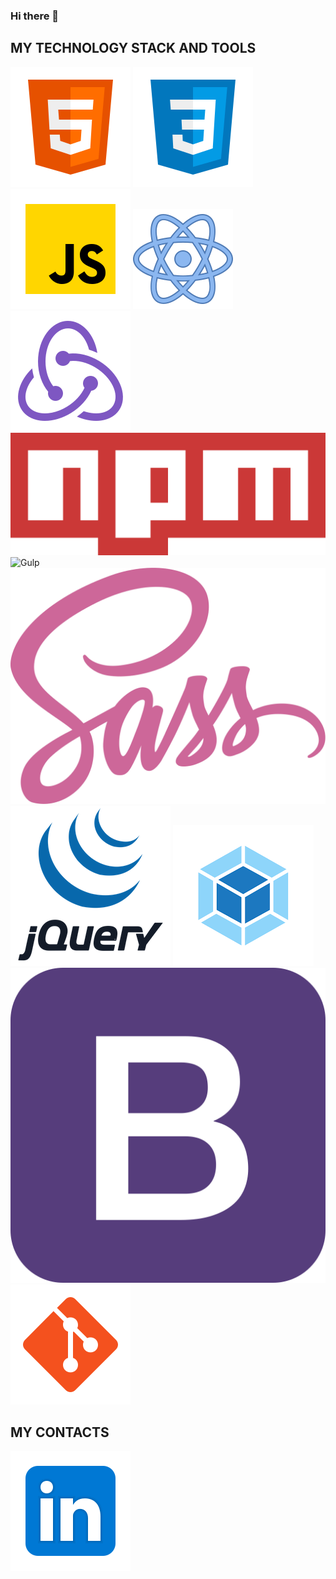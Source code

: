 ### Hi there 👋

<!--
**Melber17/Melber17** is a ✨ _special_ ✨ repository because its `README.md` (this file) appears on your GitHub profile.

Here are some ideas to get you started:

* 😊 I'm responsible, motivated, easy-to-learn React Frontend Developer open to work now.
* 😍 I like programming because it's interesting for me to create something, to make user interface alive and frirendly.
* 🌱 I’m currently learning technologies associated with Frontend.
* 👯 I will be glad to share my experience and learn from other developers.
* 🥅 My the 2021 goal is to become a cool React Frontend Developer.
-->

## MY TECHNOLOGY STACK AND TOOLS
![HTML](/svg/html-5.svg)
![CSS](/svg/css3.svg)
![JS](/svg/JS.svg)
![React](/svg/react.svg)
![Redux](/svg/redux.svg)
![Npm](./svg/1280px-Npm-logo.svg.png)
![Gulp](/gulp/gulp.svg)
![Sass](./svg/1200px-Sass_Logo_Color.svg.png)
![Jquery](./svg/jquery-10-1175155.png)
![Webpack](./svg/webpack.png)
![Bootstrap](/svg/1024px-Bootstrap_logo.svg.png)
![Git](/svg/git.svg)

## MY CONTACTS
[<img src="./svg/Linkedin.svg">](https://www.linkedin.com/in/evgeniy-masyuk-0509121bb/)



